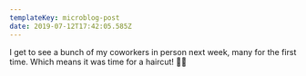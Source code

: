 ```yaml
---
templateKey: microblog-post
date: 2019-07-12T17:42:05.585Z
---
```


I get to see a bunch of my coworkers in person next week, many for the first time. Which means it was time for a haircut! 💇‍♂️ 
